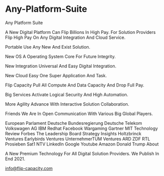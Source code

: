 # Any-Platform-Suite
Any Platform Suite

A New Digital Platform Can Flip Billions In High Pay.
For Solution Providers
Flip High Pay On Any Digital Integration And Cloud Service.

Portable
Use Any New And Exist Solution.

New OS
A Operating System Core For Future Integrity.

New Integration
Universal And Easy Digital Integration.

New Cloud
Easy One Super Application And Task.

Flip Capacity
Pull All Compute And Data Capacity And Drop Full Pay.

Big Services
Activate Logical Security And High Automation.

More Agility
Advance With Interactive Solution Collaboration.

Friends
We Are In Open Communication With Various Big Global Players.

European Parlament Deutsche Bundesregierung Deutsche Telekom Volkswagen AG IBM Redhat Facebook Wargaming Gartner MIT Technology Review Forbes The Leadership Board Strategy Insights Holtzbrinck Ventures Earlybirds Ventures UnternehmerTUM Ventures ARD ZDF RTL Prosieben Sat1 NTV LinkedIn Google Youtube Amazon Donald Trump
About


A New Premium Technology For All Digital Solution Providers.
We Publish In End 2021.

 info@flip-capacity.com
